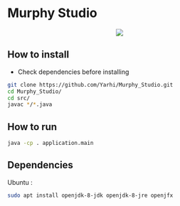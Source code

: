 # Murphy Studio
<p align="center"> 
  <img src="src/icon.png" align="center"/>
</p>

## How to install
* Check dependencies before installing
```bash
git clone https://github.com/Yarhi/Murphy_Studio.git  
cd Murphy_Studio/  
cd src/  
javac */*.java
```

## How to run
```bash
java -cp . application.main
```

## Dependencies
Ubuntu :
```bash
sudo apt install openjdk-8-jdk openjdk-8-jre openjfx
```
